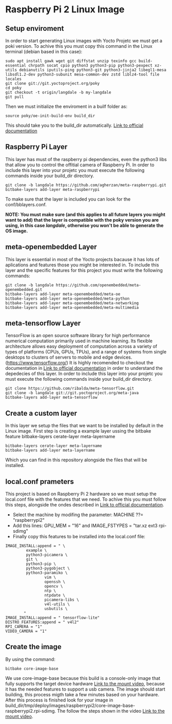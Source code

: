 # Raspberry Pi 2 Linux Image
## Setup enviroment
In order to start generating Linux images with Yocto Projetc we must get a poki version. To achive this you must copy this command in the Linux terminal (debian based in this case):
```
sudo apt install gawk wget git diffstat unzip texinfo gcc build-essential chrpath socat cpio python3 python3-pip python3-pexpect xz-utils debianutils iputils-ping python3-git python3-jinja2 libegl1-mesa libsdl1.2-dev python3-subunit mesa-common-dev zstd liblz4-tool file locales
git clone git://git.yoctoproject.org/poky
cd poky
git checkout -t origin/langdale -b my-langdale
git pull
```
Then we must initialize the enviroment in a builf folder as:
```
source poky/oe-init-build-env build_dir
```
This should take you to the build_dir automatically. [Link to official documentation](https://docs.yoctoproject.org/brief-yoctoprojectqs/index.html)

## Raspberry Pi Layer
This layer has must of the raspberry pi dependencies, even the python3 libs that allow you to control the offitial camera of Raspberry Pi. In order to include this layer into your projetc you must execute the following commands inside your build_dir directory.
```
git clone -b langdale https://github.com/agherzan/meta-raspberrypi.git
bitbake-layers add-layer meta-raspberrypi
```
To make sure that the layer is included you can look for the conf/bblayers.conf.

**NOTE: You must make sure (and this applies to all future layers you might want to add) that the layer is compatible with the poky version you are using, in this case _langdale_, otherwise you won't be able to generate the OS image.**

## meta-openembedded Layer
This layer is essential in most of the Yocto projects bacause it has lots of aplications and features those you might be interested in. To include this layer and the specific features for this project you must write the following commands:
```
git clone -b langdale https://github.com/openembedded/meta-openembedded.git
bitbake-layers add-layer meta-openembedded/meta-oe
bitbake-layers add-layer meta-openembedded/meta-python
bitbake-layers add-layer meta-openembedded/meta-networking
bitbake-layers add-layer meta-openembedded/meta-multimedia
```
## meta-tensorflow Layer
TensorFlow is an open source software library for high performance numerical
computation primarily used in machine learning. Its flexible architecture
allows easy deployment of computation across a variety of types of platforms
(CPUs, GPUs, TPUs), and a range of systems from single desktops to clusters
of servers to mobile and edge devices.
(https://www.tensorflow.org/)
It is highly recomended to checkout the documentation in [Link to official documentation](https://github.com/ribalda/meta-tensorflow) in order to understand the depedecies of this layer. In order to include this layer into your projetc you must execute the following commands inside your build_dir directory.
```
git clone https://github.com/ribalda/meta-tensorflow.git
git clone -b langdale git://git.yoctoproject.org/meta-java
bitbake-layers add-layer meta-tensorflow
```
## Create a custom layer
In this layer we setup the files that we want to be installed by default in the Linux image. First step is creating a example layer ussing the bitbake feature bitbake-layers cerate-layer meta-layername
```
bitbake-layers cerate-layer meta-layername
bitbake-layers add-layer meta-layername
```
Which you can find in this repository alongside the files that will be installed.

## local.conf prameters
This project is based on Raspberry Pi 2 hardware so we must setup the local.conf file with the features that we need. To achive this you must follow this steps, alongside the ondes described in [Link to official documentation](https://docs.yoctoproject.org/brief-yoctoprojectqs/index.html).
- Select the machine by modifing the parameter: MACHINE ??= "raspberrypi2"
- Add this lines: GPU_MEM = "16" and IMAGE_FSTYPES = "tar.xz ext3 rpi-sdimg"
- Finally copy this features to be installed into the local.conf file:
```
IMAGE_INSTALL:append = " \
		 example \
		 python3-picamera \
		 git \
		 python3-pip \
		 python3-pygobject \
		 python3-paramiko \
                 vim \
                 openssh \
                 opencv \ 
                 ntp \
                 ntpdate \
                 picamera-libs \
                 v4l-utils \
                 usbutils \
		"
IMAGE_INSTALL:append = " tensorflow-lite"
DISTRO_FEATURES:append = " v4l2"
RPI_CAMERA = "1"
VIDEO_CAMERA = "1"
```
## Create the image
By using the command:
```
bitbake core-image-base
```
We use core-image-base because this build is a console-only image that fully supports the target device hardware [Link to the mount video](https://docs.yoctoproject.org/ref-manual/images.html), because it has the needed features to support a usb camera. 
The image should start building, this process migth take a few minutes based on your hardware.
After this process is finished look for your image in build_dir/tmp/deploy/images/raspberrypi2/core-image-base-raspberrypi2.rpi-sdimg.
The follow the steps shown in the video [Link to the mount video](https://youtu.be/zVLKPtGCtN4?t=230).

